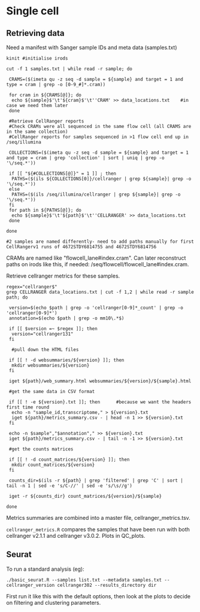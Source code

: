 # Single cell

## Retrieving data


Need a manifest with Sanger sample IDs and meta data (samples.txt)

```
kinit #initialise irods

cut -f 1 samples.txt | while read -r sample; do

 CRAMS=($(imeta qu -z seq -d sample = ${sample} and target = 1 and type = cram | grep -o [0-9_#]*.cram))
 
 for cram in ${CRAMS[@]}; do
  echo ${sample}$'\t'${cram}$'\t''CRAM' >> data_locations.txt    #in case we need them later
 done
 
 #Retrieve CellRanger reports 
 #Check CRAMs were all sequenced in the same flow cell (all CRAMS are in the same collection)
 #CellRanger reports for samples sequenced in >1 flow cell end up in /seq/illumina 
 
 COLLECTIONS=($(imeta qu -z seq -d sample = ${sample} and target = 1 and type = cram | grep 'collection' | sort | uniq | grep -o '\/seq.*'))
 
 if [[ "${#COLLECTIONS[@]}" = 1 ]] ; then   
  PATHS=($(ils ${COLLECTIONS[0]}/cellranger | grep ${sample}| grep -o '\/seq.*'))
 else
  PATHS=($(ils /seq/illumina/cellranger | grep ${sample}| grep -o '\/seq.*')) 
 fi
 for path in ${PATHS[@]}; do 
  echo ${sample}$'\t'${path}$'\t''CELLRANGER' >> data_locations.txt
 done
 
done

#2 samples are named differently- need to add paths manually for first CellRangerv1 runs of 4672STDY6814755 and 4672STDY6814756
```

CRAMs are named like "flowcell_lane#index.cram". Can later reconstruct paths on irods like this, if needed: /seq/flowcell/flowcell_lane#index.cram.

Retrieve cellranger metrics for these samples. 

```
regex="cellranger$"
grep CELLRANGER data_locations.txt | cut -f 1,2 | while read -r sample path; do 

 version=$(echo $path | grep -o 'cellranger[0-9]*_count' | grep -o 'cellranger[0-9]*')
 annotation=$(echo $path | grep -o mm10\.*$)
 
 if [[ $version =~ $regex ]]; then
  version="cellranger131"
 fi
 
  #pull down the HTML files
 
 if [[ ! -d websummaries/${version} ]]; then   
  mkdir websummaries/${version}
 fi
 
 iget ${path}/web_summary.html websummaries/${version}/${sample}.html   
 
 #get the same data in CSV format
 
 if [[ ! -e ${version}.txt ]]; then      #because we want the headers first time round
  echo -n "sample_id,transcriptome," > ${version}.txt
  iget ${path}/metrics_summary.csv - | head -n 1 >> ${version}.txt 
 fi 
 
 echo -n $sample","$annotation"," >> ${version}.txt
 iget ${path}/metrics_summary.csv - | tail -n -1 >> ${version}.txt
 
 #get the counts matrices
 
 if [[ ! -d count_matrices/${version} ]]; then   
  mkdir count_matrices/${version}
 fi 
 
 counts_dir=$(ils -r ${path} | grep 'filtered' | grep 'C' | sort | tail -n 1 | sed -e 's/C-//' | sed -e 's/\s//g')

 iget -r ${counts_dir} count_matrices/${version}/${sample}
 
done
```

Metrics summaries are combined into a master file, cellranger_metrics.tsv.

```cellranger_metrics.R``` compares the samples that have been run with both cellranger v2.1.1 and cellranger v3.0.2. Plots in QC_plots.

## Seurat 

To run a standard analysis (eg):

```./basic_seurat.R --samples list.txt --metadata samples.txt --cellranger_version cellranger302 --results_directory dir```

First run it like this with the default options, then look at the plots to decide on filtering and clustering parameters.



